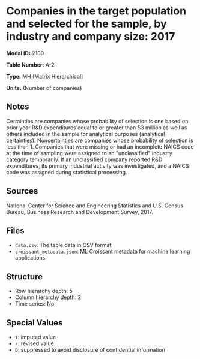 # Companies in the target population and selected for the sample, by industry and company size: 2017

**Modal ID:** 2100

**Table Number:** A-2

**Type:** MH (Matrix Hierarchical)

**Units:** (Number of companies)

## Notes

Certainties are companies whose probability of selection is one based on prior year R&D expenditures equal to or greater than $3 million as well as others included in the sample for analytical purposes (analytical certainties). Noncertainties are companies whose probability of selection is less than 1. Companies that were missing or had an incomplete NAICS code at the time of sampling were assigned to an "unclassified" industry category temporarily. If an unclassified company reported R&D expenditures, its primary industrial activity was investigated, and a NAICS code was assigned during statistical processing.

## Sources

National Center for Science and Engineering Statistics and U.S. Census Bureau, Business Research and Development Survey, 2017.

## Files

- `data.csv`: The table data in CSV format
- `croissant_metadata.json`: ML Croissant metadata for machine learning applications

## Structure

- Row hierarchy depth: 5
- Column hierarchy depth: 2
- Time series: No

## Special Values

- `i`: imputed value
- `r`: revised value
- `D`: suppressed to avoid disclosure of confidential information
